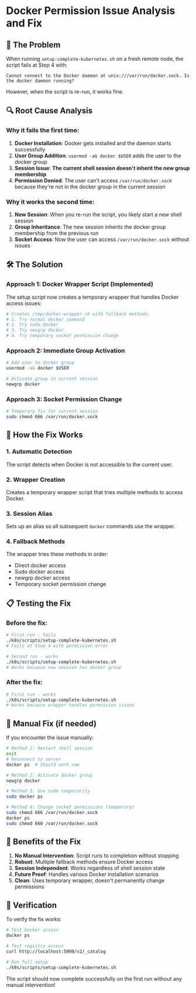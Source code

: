 # Docker Permission Issue Analysis and Fix

## 🐛 The Problem

When running `setup-complete-kubernetes.sh` on a fresh remote node, the script fails at Step 4 with:

```
Cannot connect to the Docker daemon at unix:///var/run/docker.sock. Is the docker daemon running?
```

However, when the script is re-run, it works fine.

## 🔍 Root Cause Analysis

### Why it fails the first time:
1. **Docker Installation**: Docker gets installed and the daemon starts successfully
2. **User Group Addition**: `usermod -aG docker $USER` adds the user to the docker group
3. **Session Issue**: **The current shell session doesn't inherit the new group membership**
4. **Permission Denied**: The user can't access `/var/run/docker.sock` because they're not in the docker group in the current session

### Why it works the second time:
1. **New Session**: When you re-run the script, you likely start a new shell session
2. **Group Inheritance**: The new session inherits the docker group membership from the previous run
3. **Socket Access**: Now the user can access `/var/run/docker.sock` without issues

## 🛠️ The Solution

### Approach 1: Docker Wrapper Script (Implemented)
The setup script now creates a temporary wrapper that handles Docker access issues:

```bash
# Creates /tmp/docker-wrapper.sh with fallback methods:
# 1. Try normal docker command
# 2. Try sudo docker
# 3. Try newgrp docker
# 4. Try temporary socket permission change
```

### Approach 2: Immediate Group Activation
```bash
# Add user to docker group
usermod -aG docker $USER

# Activate group in current session
newgrp docker
```

### Approach 3: Socket Permission Change
```bash
# Temporary fix for current session
sudo chmod 666 /var/run/docker.sock
```

## 🚀 How the Fix Works

### 1. **Automatic Detection**
The script detects when Docker is not accessible to the current user.

### 2. **Wrapper Creation**
Creates a temporary wrapper script that tries multiple methods to access Docker.

### 3. **Session Alias**
Sets up an alias so all subsequent `docker` commands use the wrapper.

### 4. **Fallback Methods**
The wrapper tries these methods in order:
- Direct docker access
- Sudo docker access
- newgrp docker access
- Temporary socket permission change

## 📋 Testing the Fix

### Before the fix:
```bash
# First run - fails
./k8s/scripts/setup-complete-kubernetes.sh
# Fails at Step 4 with permission error

# Second run - works
./k8s/scripts/setup-complete-kubernetes.sh
# Works because new session has docker group
```

### After the fix:
```bash
# First run - works
./k8s/scripts/setup-complete-kubernetes.sh
# Works because wrapper handles permission issues
```

## 🔧 Manual Fix (if needed)

If you encounter the issue manually:

```bash
# Method 1: Restart shell session
exit
# Reconnect to server
docker ps  # Should work now

# Method 2: Activate docker group
newgrp docker

# Method 3: Use sudo temporarily
sudo docker ps

# Method 4: Change socket permissions (temporary)
sudo chmod 666 /var/run/docker.sock
docker ps
sudo chmod 660 /var/run/docker.sock
```

## 🎯 Benefits of the Fix

1. **No Manual Intervention**: Script runs to completion without stopping
2. **Robust**: Multiple fallback methods ensure Docker access
3. **Session Independent**: Works regardless of shell session state
4. **Future Proof**: Handles various Docker installation scenarios
5. **Clean**: Uses temporary wrapper, doesn't permanently change permissions

## 🧪 Verification

To verify the fix works:

```bash
# Test Docker access
docker ps

# Test registry access
curl http://localhost:5000/v2/_catalog

# Run full setup
./k8s/scripts/setup-complete-kubernetes.sh
```

The script should now complete successfully on the first run without any manual intervention! 